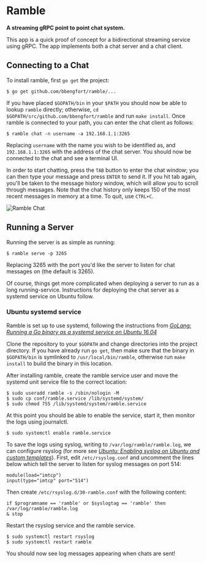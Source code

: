 # Ramble

**A streaming gRPC point to point chat system.**

This app is a quick proof of concept for a bidirectional streaming service using gRPC. The app implements both a chat server and a chat client.

## Connecting to a Chat

To install ramble, first `go get` the project:

```
$ go get github.com/bbengfort/ramble/...
```

If you have placed `$GOPATH/bin` in your `$PATH` you should now be able to lookup `ramble` directly; otherwise, `cd $GOPATH/src/github.com/bbengfort/ramble` and run `make install`. Once ramble is connected to your path, you can enter the chat client as follows:

```
$ ramble chat -n username -a 192.168.1.1:3265
```

Replacing `username` with the name you wish to be identified as, and `192.168.1.1:3265` with the address of the chat server. You should now be connected to the chat and see a terminal UI.

In order to start chatting, press the `TAB` button to enter the chat window; you can then type your message and press `ENTER` to send it. If you hit tab again, you'll be taken to the message history window, which will allow you to scroll through messages. Note that the chat history only keeps 150 of the most recent messages in memory at a time. To quit, use `CTRL+C`.

![Ramble Chat](https://user-images.githubusercontent.com/745966/43095401-b3b5edf2-8e83-11e8-8824-cb1de9409bd5.png)

## Running a Server

Running the server is as simple as running:

```
$ ramble serve -p 3265
```

Replacing 3265 with the port you'd like the server to listen for chat messages on (the default is 3265).

Of course, things get more complicated when deploying a server to run as a long running-service. Instructions for deploying the chat server as a systemd service on Ubuntu follow.

### Ubuntu systemd service

Ramble is set up to use systemd, following the instructions from [_GoLang: Running a Go binary as a systemd service on Ubuntu 16.04_](https://fabianlee.org/2017/05/21/golang-running-a-go-binary-as-a-systemd-service-on-ubuntu-16-04/)

Clone the repository to your `$GOPATH` and change directories into the project directory. If you have already run `go get`, then make sure that the binary in `$GOPATH/bin` is symlinked to `/usr/local/bin/ramble`, otherwise run `make install` to build the binary in this location.

After installing ramble, create the ramble service user and move the systemd unit service file to the correct location:

```
$ sudo useradd ramble -s /sbin/nologin -M
$ sudo cp conf/ramble.service /lib/systemd/system/
$ sudo chmod 755 /lib/systemd/system/ramble.service
```

At this point you should be able to enable the service, start it, then monitor the logs using journalctl.

```
$ sudo systemctl enable ramble.service
```

To save the logs using syslog, writing to `/var/log/ramble/ramble.log`, we can configure rsyslog (for more see [_Ubuntu: Enabling syslog on Ubuntu and custom templates_](https://fabianlee.org/2017/05/24/ubuntu-enabling-syslog-on-ubuntu-hosts-and-custom-templates/)). First, edit `/etc/rsyslog.conf` and uncomment the lines below which tell the server to listen for syslog messages on port 514:

```
module(load="imtcp")
input(type="imtcp" port="514")
```

Then create `/etc/rsyslog.d/30-ramble.conf` with the following content:

```
if $programname == 'ramble' or $syslogtag == 'ramble' then /var/log/ramble/ramble.log
& stop
```

Restart the rsyslog service and the ramble service.

```
$ sudo systemctl restart rsyslog
$ sudo systemctl restart ramble
```

You should now see log messages appearing when chats are sent! 
